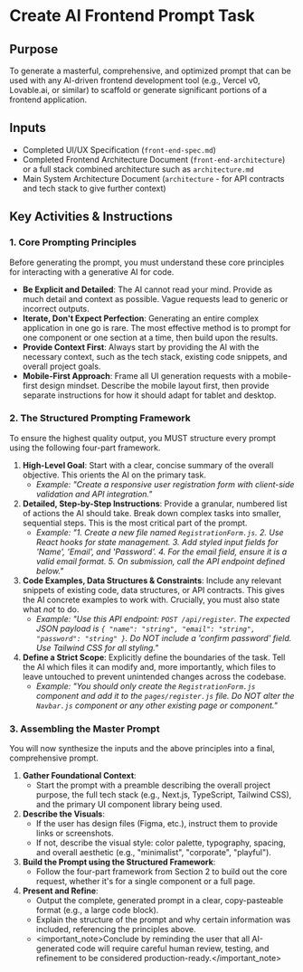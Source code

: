 <!-- Powered by BMAD™ Core -->

# Create AI Frontend Prompt Task

## Purpose

To generate a masterful, comprehensive, and optimized prompt that can be used with any AI-driven frontend development tool (e.g., Vercel v0, Lovable.ai, or similar) to scaffold or generate significant portions of a frontend application.

## Inputs

-  Completed UI/UX Specification (`front-end-spec.md`)
-  Completed Frontend Architecture Document (`front-end-architecture`) or a full stack combined architecture such as `architecture.md`
-  Main System Architecture Document (`architecture` - for API contracts and tech stack to give further context)

## Key Activities & Instructions

### 1. Core Prompting Principles

Before generating the prompt, you must understand these core principles for interacting with a generative AI for code.

-  **Be Explicit and Detailed**: The AI cannot read your mind. Provide as much detail and context as possible. Vague requests lead to generic or incorrect outputs.
-  **Iterate, Don't Expect Perfection**: Generating an entire complex application in one go is rare. The most effective method is to prompt for one component or one section at a time, then build upon the results.
-  **Provide Context First**: Always start by providing the AI with the necessary context, such as the tech stack, existing code snippets, and overall project goals.
-  **Mobile-First Approach**: Frame all UI generation requests with a mobile-first design mindset. Describe the mobile layout first, then provide separate instructions for how it should adapt for tablet and desktop.

### 2. The Structured Prompting Framework

To ensure the highest quality output, you MUST structure every prompt using the following four-part framework.

1. **High-Level Goal**: Start with a clear, concise summary of the overall objective. This orients the AI on the primary task.
   -  _Example: "Create a responsive user registration form with client-side validation and API integration."_
2. **Detailed, Step-by-Step Instructions**: Provide a granular, numbered list of actions the AI should take. Break down complex tasks into smaller, sequential steps. This is the most critical part of the prompt.
   -  _Example: "1. Create a new file named `RegistrationForm.js`. 2. Use React hooks for state management. 3. Add styled input fields for 'Name', 'Email', and 'Password'. 4. For the email field, ensure it is a valid email format. 5. On submission, call the API endpoint defined below."_
3. **Code Examples, Data Structures & Constraints**: Include any relevant snippets of existing code, data structures, or API contracts. This gives the AI concrete examples to work with. Crucially, you must also state what _not_ to do.
   -  _Example: "Use this API endpoint: `POST /api/register`. The expected JSON payload is `{ "name": "string", "email": "string", "password": "string" }`. Do NOT include a 'confirm password' field. Use Tailwind CSS for all styling."_
4. **Define a Strict Scope**: Explicitly define the boundaries of the task. Tell the AI which files it can modify and, more importantly, which files to leave untouched to prevent unintended changes across the codebase.
   -  _Example: "You should only create the `RegistrationForm.js` component and add it to the `pages/register.js` file. Do NOT alter the `Navbar.js` component or any other existing page or component."_

### 3. Assembling the Master Prompt

You will now synthesize the inputs and the above principles into a final, comprehensive prompt.

1. **Gather Foundational Context**:
   -  Start the prompt with a preamble describing the overall project purpose, the full tech stack (e.g., Next.js, TypeScript, Tailwind CSS), and the primary UI component library being used.
2. **Describe the Visuals**:
   -  If the user has design files (Figma, etc.), instruct them to provide links or screenshots.
   -  If not, describe the visual style: color palette, typography, spacing, and overall aesthetic (e.g., "minimalist", "corporate", "playful").
3. **Build the Prompt using the Structured Framework**:
   -  Follow the four-part framework from Section 2 to build out the core request, whether it's for a single component or a full page.
4. **Present and Refine**:
   -  Output the complete, generated prompt in a clear, copy-pasteable format (e.g., a large code block).
   -  Explain the structure of the prompt and why certain information was included, referencing the principles above.
   -  <important_note>Conclude by reminding the user that all AI-generated code will require careful human review, testing, and refinement to be considered production-ready.</important_note>
